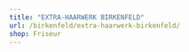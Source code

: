 ```yaml
---
title: "EXTRA-HAARWERK BIRKENFELD"
url: /birkenfeld/extra-haarwerk-birkenfeld/
shop: Friseur
---
```

